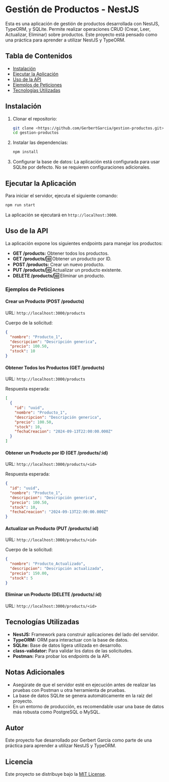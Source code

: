 # Gestión de Productos - NestJS

Esta es una aplicación de gestión de productos desarrollada con NestJS, TypeORM, y SQLite. Permite realizar operaciones CRUD (Crear, Leer, Actualizar, Eliminar) sobre productos. Este proyecto está pensado como una práctica para aprender a utilizar NestJS y TypeORM.

## Tabla de Contenidos
- [Instalación](#instalación)
- [Ejecutar la Aplicación](#ejecutar-la-aplicación)
- [Uso de la API](#uso-de-la-api)
- [Ejemplos de Peticiones](#ejemplos-de-peticiones)
- [Tecnologías Utilizadas](#tecnologías-utilizadas)

## Instalación

1. Clonar el repositorio:
   ```bash
   git clone <https://github.com/GerbertGarcia/gestion-productos.git>
   cd gestion-productos
   ```

2. Instalar las dependencias:
   ```bash
   npm install
   ```

3. Configurar la base de datos: La aplicación está configurada para usar SQLite por defecto. No se requieren configuraciones adicionales.

## Ejecutar la Aplicación

Para iniciar el servidor, ejecuta el siguiente comando:

```bash
npm run start
```

La aplicación se ejecutará en `http://localhost:3000`.

## Uso de la API

La aplicación expone los siguientes endpoints para manejar los productos:

- **GET /products:** Obtener todos los productos.
- **GET /products/:id:** Obtener un producto por ID.
- **POST /products:** Crear un nuevo producto.
- **PUT /products/:id:** Actualizar un producto existente.
- **DELETE /products/:id:** Eliminar un producto.

### Ejemplos de Peticiones

#### Crear un Producto (POST /products)

URL: `http://localhost:3000/products`

Cuerpo de la solicitud:
```json
{
  "nombre": "Producto_1",
  "descripcion": "Descripción generica",
  "precio": 100.50,
  "stock": 10
}
```

#### Obtener Todos los Productos (GET /products)

URL: `http://localhost:3000/products`

Respuesta esperada:
```json
[
  {
    "id": "uuid",
    "nombre": "Producto_1",
    "descripcion": "Descripción generica",
    "precio": 100.50,
    "stock": 10,
    "fechaCreacion": "2024-09-13T22:00:00.000Z"
  }
]
```

#### Obtener un Producto por ID (GET /products/:id)

URL: `http://localhost:3000/products/<id>`

Respuesta esperada:
```json
{
  "id": "uuid",
  "nombre": "Producto_1",
  "descripcion": "Descripción generica",
  "precio": 100.50,
  "stock": 10,
  "fechaCreacion": "2024-09-13T22:00:00.000Z"
}
```

#### Actualizar un Producto (PUT /products/:id)

URL: `http://localhost:3000/products/<id>`

Cuerpo de la solicitud:
```json
{
  "nombre": "Producto_Actualizado",
  "descripcion": "Descripción actualizada",
  "precio": 150.00,
  "stock": 5
}
```

#### Eliminar un Producto (DELETE /products/:id)

URL: `http://localhost:3000/products/<id>`

## Tecnologías Utilizadas

- **NestJS:** Framework para construir aplicaciones del lado del servidor.
- **TypeORM:** ORM para interactuar con la base de datos.
- **SQLite:** Base de datos ligera utilizada en desarrollo.
- **class-validator:** Para validar los datos de las solicitudes.
- **Postman:** Para probar los endpoints de la API.

## Notas Adicionales

- Asegúrate de que el servidor esté en ejecución antes de realizar las pruebas con Postman u otra herramienta de pruebas.
- La base de datos SQLite se genera automáticamente en la raíz del proyecto.
- En un entorno de producción, es recomendable usar una base de datos más robusta como PostgreSQL o MySQL.

## Autor

Este proyecto fue desarrollado por Gerbert García como parte de una práctica para aprender a utilizar NestJS y TypeORM.

## Licencia

Este proyecto se distribuye bajo la [MIT License](LICENSE).
